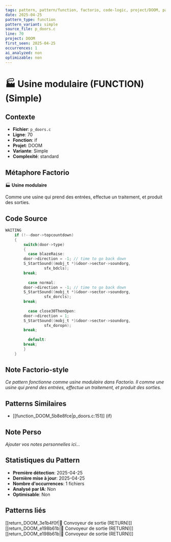 ```yaml
---
tags: pattern, pattern/function, factorio, code-logic, project/DOOM, pattern/variant/simple
date: 2025-04-25
pattern_type: function
pattern_variant: simple
source_file: p_doors.c
line: 70
project: DOOM
first_seen: 2025-04-25
occurrences: 1
ai_analyzed: non
optimizable: non
---
```


# 🏭 Usine modulaire (FUNCTION) (Simple)

## Contexte
- **Fichier**: `p_doors.c`
- **Ligne**: 70
- **Fonction**: if
- **Projet**: DOOM
- **Variante**: Simple
- **Complexité**: standard

## Métaphore Factorio
🏭 **Usine modulaire**

Comme une usine qui prend des entrées, effectue un traitement, et produit des sorties.

## Code Source
```c
WAITING
	if (!--door->topcountdown)
	{
	    switch(door->type)
	    {
	      case blazeRaise:
		door->direction = -1; // time to go back down
		S_StartSound((mobj_t *)&door->sector->soundorg,
			     sfx_bdcls);
		break;
		
	      case normal:
		door->direction = -1; // time to go back down
		S_StartSound((mobj_t *)&door->sector->soundorg,
			     sfx_dorcls);
		break;
		
	      case close30ThenOpen:
		door->direction = 1;
		S_StartSound((mobj_t *)&door->sector->soundorg,
			     sfx_doropn);
		break;
		
	      default:
		break;
	    }
	}
```

## Note Factorio-style
*Ce pattern fonctionne comme usine modulaire dans Factorio. Il comme une usine qui prend des entrées, effectue un traitement, et produit des sorties.*

## Patterns Similaires
- [[function_DOOM_5b8e8fce|p_doors.c:151]] (if)

## Note Perso
*Ajouter vos notes personnelles ici...*

## Statistiques du Pattern
- **Première détection**: 2025-04-25
- **Dernière mise à jour**: 2025-04-25
- **Nombre d'occurrences**: 1 fichiers
- **Analysé par IA**: Non
- **Optimisable**: Non

## Patterns liés
[[return_DOOM_3e1b4f0f|🚚 Convoyeur de sortie (RETURN)]]
[[return_DOOM_e198b61b|🚚 Convoyeur de sortie (RETURN)]]
[[return_DOOM_e198b61b|🚚 Convoyeur de sortie (RETURN)]]
